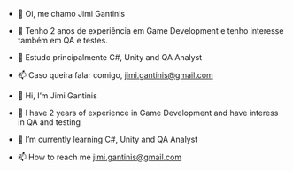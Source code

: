 - 👋 Oi, me chamo Jimi Gantinis
- 👀 Tenho 2 anos de experiência em Game Development e tenho interesse também em QA e testes.
- 🌱 Estudo principalmente C#, Unity and QA Analyst  
- 📫 Caso queira falar comigo, jimi.gantinis@gmail.com

- 👋 Hi, I’m Jimi Gantinis
- 👀 I have 2 years of experience in Game Development and have interess in QA and testing  
- 🌱 I’m currently learning C#, Unity and QA Analyst  
- 📫 How to reach me jimi.gantinis@gmail.com

<!---
jimigantinis/jimigantinis is a ✨ special ✨ repository because its `README.md` (this file) appears on your GitHub profile.
You can click the Preview link to take a look at your changes.
--->
